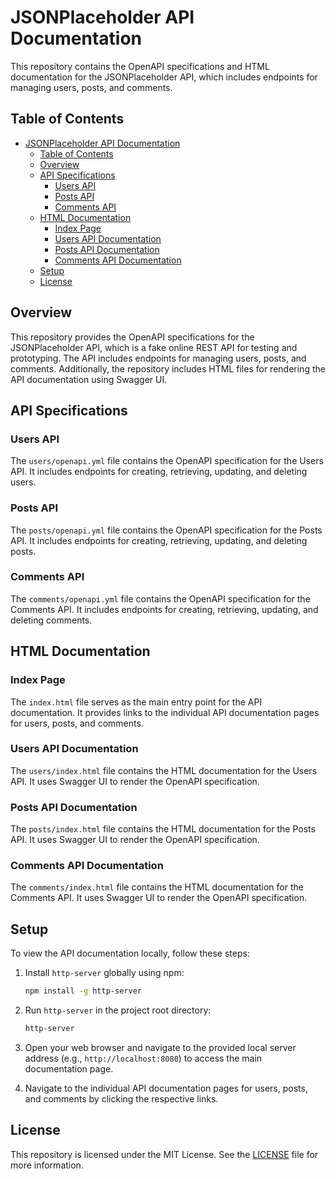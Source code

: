 # JSONPlaceholder API Documentation

This repository contains the OpenAPI specifications and HTML documentation for the JSONPlaceholder API, which includes endpoints for managing users, posts, and comments.

## Table of Contents

- [JSONPlaceholder API Documentation](#jsonplaceholder-api-documentation)
  - [Table of Contents](#table-of-contents)
  - [Overview](#overview)
  - [API Specifications](#api-specifications)
    - [Users API](#users-api)
    - [Posts API](#posts-api)
    - [Comments API](#comments-api)
  - [HTML Documentation](#html-documentation)
    - [Index Page](#index-page)
    - [Users API Documentation](#users-api-documentation)
    - [Posts API Documentation](#posts-api-documentation)
    - [Comments API Documentation](#comments-api-documentation)
  - [Setup](#setup)
  - [License](#license)

## Overview

This repository provides the OpenAPI specifications for the JSONPlaceholder API, which is a fake online REST API for testing and prototyping. The API includes endpoints for managing users, posts, and comments. Additionally, the repository includes HTML files for rendering the API documentation using Swagger UI.

## API Specifications

### Users API

The `users/openapi.yml` file contains the OpenAPI specification for the Users API. It includes endpoints for creating, retrieving, updating, and deleting users.

### Posts API

The `posts/openapi.yml` file contains the OpenAPI specification for the Posts API. It includes endpoints for creating, retrieving, updating, and deleting posts.

### Comments API

The `comments/openapi.yml` file contains the OpenAPI specification for the Comments API. It includes endpoints for creating, retrieving, updating, and deleting comments.

## HTML Documentation

### Index Page

The `index.html` file serves as the main entry point for the API documentation. It provides links to the individual API documentation pages for users, posts, and comments.

### Users API Documentation

The `users/index.html` file contains the HTML documentation for the Users API. It uses Swagger UI to render the OpenAPI specification.

### Posts API Documentation

The `posts/index.html` file contains the HTML documentation for the Posts API. It uses Swagger UI to render the OpenAPI specification.

### Comments API Documentation

The `comments/index.html` file contains the HTML documentation for the Comments API. It uses Swagger UI to render the OpenAPI specification.

## Setup

To view the API documentation locally, follow these steps:

1. Install `http-server` globally using npm:

   ```sh
   npm install -g http-server
   ```

2. Run `http-server` in the project root directory:

   ```sh
   http-server
   ```

3. Open your web browser and navigate to the provided local server address (e.g., `http://localhost:8080`) to access the main documentation page.

4. Navigate to the individual API documentation pages for users, posts, and comments by clicking the respective links.

## License

This repository is licensed under the MIT License. See the [LICENSE](LICENSE) file for more information.
